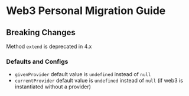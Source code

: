 # Web3 Personal Migration Guide

## Breaking Changes

Method `extend` is deprecated in 4.x

### Defaults and Configs

-   `givenProvider` default value is `undefined` instead of `null`
-   `currentProvider` default value is `undefined` instead of `null` (if web3 is instantiated without a provider)
